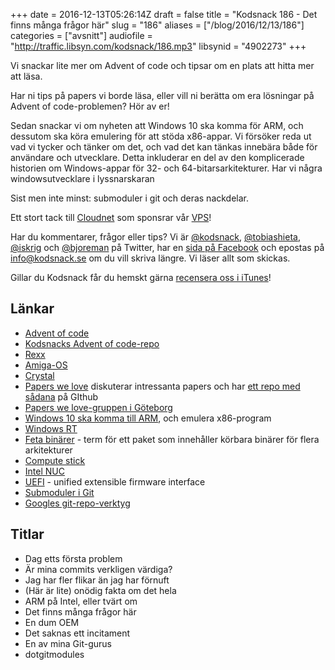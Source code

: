 +++
date = 2016-12-13T05:26:14Z
draft = false
title = "Kodsnack 186 - Det finns många frågor här"
slug = "186"
aliases = ["/blog/2016/12/13/186"]
categories = ["avsnitt"]
audiofile = "http://traffic.libsyn.com/kodsnack/186.mp3"
libsynid = "4902273"
+++

Vi snackar lite mer om Advent of code och tipsar om en plats att hitta mer att läsa.

Har ni tips på papers vi borde läsa, eller vill ni berätta om era lösningar på Advent of code-problemen? Hör av er!

Sedan snackar vi om nyheten att Windows 10 ska komma för ARM, och dessutom ska köra emulering för att stöda x86-appar. Vi försöker reda ut vad vi tycker och tänker om det, och vad det kan tänkas innebära både för användare och utvecklare. Detta inkluderar en del av den komplicerade historien om Windows-appar för 32- och 64-bitarsarkitekturer. Har vi några windowsutvecklare i lyssnarskaran

Sist men inte minst: submoduler i git och deras nackdelar.

Ett stort tack till [Cloudnet](http://www.cloudnet.se) som sponsrar vår [VPS](http://en.wikipedia.org/wiki/Virtual_private_server)!

Har du kommentarer, frågor eller tips? Vi är [@kodsnack](https://www.twitter.com/kodsnack), [@tobiashieta](https://www.twitter.com/tobiashieta), [@iskrig](https://www.twitter.com/iskrig) och [@bjoreman](https://www.twitter.com/bjoreman) på Twitter, har en [sida på Facebook](https://www.facebook.com/kodsnack) och epostas på [info@kodsnack.se](mailto:info@kodsnack.se) om du vill skriva längre. Vi läser allt som skickas.

Gillar du Kodsnack får du hemskt gärna [recensera oss i iTunes](http://itunes.apple.com/se/podcast/kodsnack/id561631498?l=en)!

## Länkar ##
* [Advent of code](http://adventofcode.com/)
* [Kodsnacks Advent of code-repo](https://github.com/kodsnack/advent_of_code_2016)
* [Rexx](https://en.wikipedia.org/wiki/Rexx)
* [Amiga-OS](https://en.wikipedia.org/wiki/AmigaOS)
* [Crystal](https://en.wikipedia.org/wiki/Crystal_%28programming_language%29)
* [Papers we love](http://paperswelove.org/) diskuterar intressanta papers och har [ett repo med sådana](https://github.com/papers-we-love/papers-we-love) på GIthub
* [Papers we love-gruppen i Göteborg](https://www.meetup.com/Papers-We-Love-Gothenburg/)
* [Windows 10 ska komma till ARM](http://www.theverge.com/2016/12/7/13866936/microsoft-windows-10-arm-desktop-apps-support-qualcomm), och emulera x86-program
* [Windows RT](https://en.wikipedia.org/wiki/Windows_RT)
* [Feta binärer](https://en.wikipedia.org/wiki/Fat_binary) - term för ett paket som innehåller körbara binärer för flera arkitekturer
* [Compute stick](http://www.intel.se/content/www/se/sv/compute-stick/intel-compute-stick.html)
* [Intel NUC](http://www.intel.se/content/www/se/sv/nuc/overview.html)
* [UEFI](https://en.wikipedia.org/wiki/Unified_Extensible_Firmware_Interface) - unified extensible firmware interface
* [Submoduler i Git](http://paynedigital.com/articles/2011/10/introduction-to-git-submodules)
* [Googles git-repo-verktyg](https://code.google.com/p/git-repo/)

## Titlar ##
* Dag etts första problem
* Är mina commits verkligen värdiga?
* Jag har fler flikar än jag har förnuft
* (Här är lite) onödig fakta om det hela
* ARM på Intel, eller tvärt om
* Det finns många frågor här
* En dum OEM
* Det saknas ett incitament
* En av mina Git-gurus
* dotgitmodules